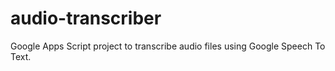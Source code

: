 # audio-transcriber
Google Apps Script project to transcribe audio files using Google Speech To Text.
